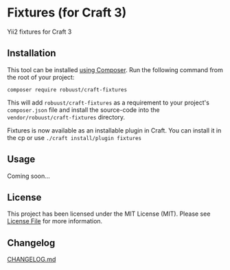 # Fixtures (for Craft 3)

Yii2 fixtures for Craft 3

## Installation

This tool can be installed [using Composer](https://getcomposer.org/doc/00-intro.md). Run the following command from the root of your project:

```
composer require robuust/craft-fixtures
```

This will add `robuust/craft-fixtures` as a requirement to your  project's `composer.json` file and install the source-code into the `vendor/robuust/craft-fixtures` directory.

Fixtures is now available as an installable plugin in Craft. You can install it in the cp or use `./craft install/plugin fixtures`

## Usage

Coming soon...

## License

This project has been licensed under the MIT License (MIT). Please see [License File](LICENSE) for more information.

## Changelog

[CHANGELOG.md](CHANGELOG.md)

